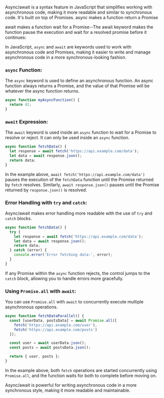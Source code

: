 
Async/await is a syntax feature in JavaScript that simplifies working with asynchronous code, making it more readable and similar to synchronous code. It's built on top of Promises.
async makes a function return a Promise

await makes a function wait for a Promise--The await keyword makes the function pause the execution and wait for a resolved promise before it continues:


In JavaScript, `async` and `await` are keywords used to work with asynchronous code and Promises, making it easier to write and manage asynchronous code in a more synchronous-looking fashion. 

### `async` Function:

The `async` keyword is used to define an asynchronous function. An async function always returns a Promise, and the value of that Promise will be whatever the async function returns.

```javascript
async function myAsyncFunction() {
  return 42;
}
```

### `await` Expression:

The `await` keyword is used inside an `async` function to wait for a Promise to resolve or reject. It can only be used inside an `async` function.

```javascript
async function fetchData() {
  let response = await fetch('https://api.example.com/data');
  let data = await response.json();
  return data;
}
```

In the example above, `await fetch('https://api.example.com/data')` pauses the execution of the `fetchData` function until the Promise returned by `fetch` resolves. Similarly, `await response.json()` pauses until the Promise returned by `response.json()` is resolved.

### Error Handling with `try` and `catch`:

Async/await makes error handling more readable with the use of `try` and `catch` blocks.

```javascript
async function fetchData() {
  try {
    let response = await fetch('https://api.example.com/data');
    let data = await response.json();
    return data;
  } catch (error) {
    console.error('Error fetching data:', error);
  }
}
```

If any Promise within the `async` function rejects, the control jumps to the `catch` block, allowing you to handle errors more gracefully.

### Using `Promise.all` with `await`:

You can use `Promise.all` with `await` to concurrently execute multiple asynchronous operations.

```javascript
async function fetchDataParallel() {
  const [userData, postsData] = await Promise.all([
    fetch('https://api.example.com/user'),
    fetch('https://api.example.com/posts')
  ]);

  const user = await userData.json();
  const posts = await postsData.json();

  return { user, posts };
}
```

In the example above, both `fetch` operations are started concurrently using `Promise.all`, and the function waits for both to complete before moving on.

Async/await is powerful for writing asynchronous code in a more synchronous style, making it more readable and maintainable.
